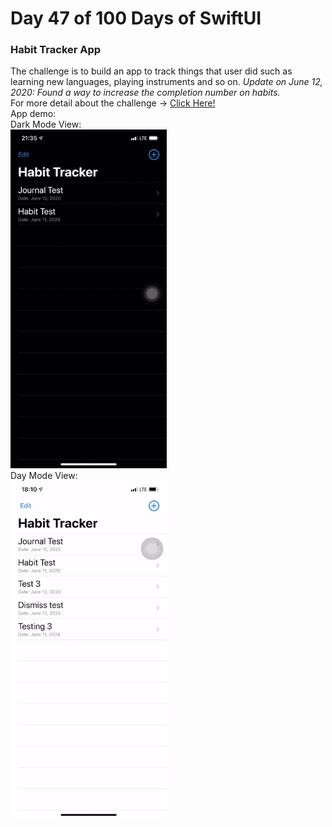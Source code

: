 <h1> Day 47 of 100 Days of SwiftUI </h1> 
<h3> Habit Tracker App </h3> 
<p> The challenge is to build an app to track things that user did such as learning new languages, playing instruments and so on. <i> Update on June 12, 2020: Found a way to increase the completion number on habits. </i> 
<br> 
For more detail about the challenge -> <a href="https://www.hackingwithswift.com/guide/ios-swiftui/4/3/challenge" target="_blank">Click Here!</a>
<br> 
App demo: <br> 
Dark Mode View: <br> 
<img src="ScreenRecording.gif" width="250">
<br> 
Day Mode View: <br> 
<img src="ScreenRecording2.gif" width="250">
